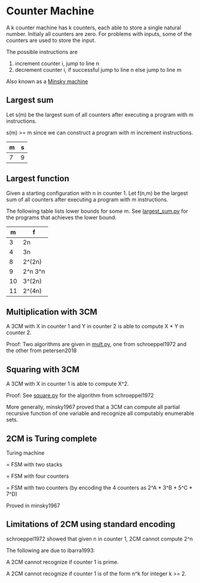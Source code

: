 Counter Machine
===============

A k counter machine has k counters, each able to store a single natural number.
Initialy all counters are zero. For problems with inputs, some of the counters
are used to store the input.

The possible instructions are
1) increment counter i, jump to line n
2) decrement counter i, if successful jump to line n else jump to line m

Also known as a [Minsky machine](https://esolangs.org/wiki/Minsky_machine)

Largest sum
-----------
Let s(m) be the largest sum of all counters after executing a program with m instructions.

s(m) >= m since we can construct a program with m increment instructions.

| m | s |
|---|---|
| 7 | 9 |

Largest function
----------------
Given a starting configuration with n in counter 1. Let f(n,m) be the largest sum of all
counters after executing a program with m instructions.

The following table lists lower bounds for some m. See [largest_sum.py](largest_sum.py) for the programs that achieves the lower bound.

| m | f |
|---|---|
| 3 | 2n |
| 4 | 3n |
| 8 | 2^(2n) |
| 9 | 2^n 3^n |
| 10 | 3^(2n) |
| 11 | 2^(4n) |


Multiplication with 3CM
-----------------------

A 3CM with X in counter 1 and Y in counter 2 is able to compute X * Y in counter 2.

Proof: Two algorithms are given in [mult.py](mult.py), one from schroeppel1972 and the other from petersen2018


Squaring with 3CM
-----------------

A 3CM with X in counter 1 is able to compute X^2.

Proof: See [square.py](square.py) for the algorithm from schroeppel1972

More generally, minsky1967 proved that a 3CM can compute all partial recursive
function of one variable and recognize all computably enumerable sets.


2CM is Turing complete
----------------------

Turing machine 

= FSM with two stacks 

= FSM with four counters 

= FSM with two counters (by encoding the 4 counters as 2^A * 3^B * 5^C * 7^D)

Proved in minsky1967


Limitations of 2CM using standard encoding
------------------------------------------

schroeppel1972 showed that given n in counter 1, 2CM cannot compute 2^n

The following are due to ibarra1993:

A 2CM cannot recognize if counter 1 is prime.

A 2CM cannot recognize if counter 1 is of the form n^k for integer k >= 2.
